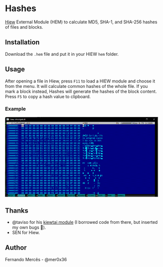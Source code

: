 # Hashes

[Hiew](https://hiew.io) External Module (HEM) to calculate MD5, SHA-1, and SHA-256 hashes of files and blocks.

## Installation

Download the `.hem` file and put it in your HIEW `hem` folder.

## Usage

After opening a file in Hiew, press `F11` to load a HIEW module and choose it from the menu.
It will calculate common hashes of the whole file. If you mark a block instead, Hashes will generate
the hashes of the block content. Press `F5` to copy a hash value to clipboard.

### Example

![](assets/hem-hashes.gif)

## Thanks

- @taviso for his [kiewtai module](https://github.com/taviso/kiewtai) (I borrowed code from there, but inserted
my own bugs :cowboy_hat_face:).
- SEN for Hiew.

## Author

Fernando Mercês - @mer0x36
